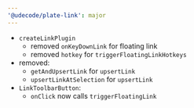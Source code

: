 ```yaml
---
'@udecode/plate-link': major
---
```


- `createLinkPlugin`
  - removed `onKeyDownLink` for floating link
  - removed `hotkey` for `triggerFloatingLinkHotkeys`
- removed:
  - `getAndUpsertLink` for `upsertLink`
  - `upsertLinkAtSelection` for `upsertLink`
- `LinkToolbarButton`:
  - `onClick` now calls `triggerFloatingLink`